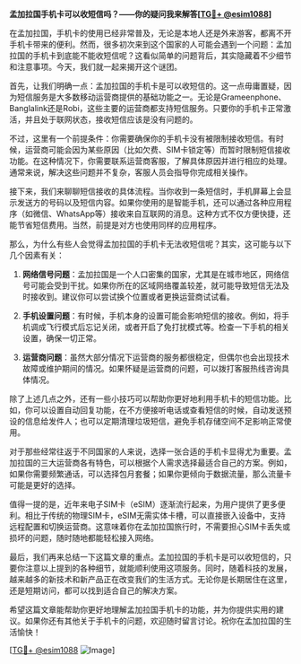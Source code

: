 **孟加拉国手机卡可以收短信吗？——你的疑问我来解答[[TG💪+ @esim1088](https://t.me/s/esim1088)]**

在孟加拉国，手机卡的使用已经非常普及，无论是本地人还是外来游客，都离不开手机卡带来的便利。然而，很多初次来到这个国家的人可能会遇到一个问题：孟加拉国的手机卡到底能不能收短信呢？这看似简单的问题背后，其实隐藏着不少细节和注意事项。今天，我们就一起来揭开这个谜团。

首先，让我们明确一点：孟加拉国的手机卡是可以收短信的。这一点毋庸置疑，因为短信服务是大多数移动运营商提供的基础功能之一。无论是Grameenphone、Banglalink还是Robi，这些主要的运营商都支持短信服务。只要你的手机卡正常激活，并且处于联网状态，接收短信应该是没有问题的。

不过，这里有一个前提条件：你需要确保你的手机卡没有被限制接收短信。有时候，运营商可能会因为某些原因（比如欠费、SIM卡锁定等）而暂时限制短信接收功能。在这种情况下，你需要联系运营商客服，了解具体原因并进行相应的处理。通常来说，解决这些问题并不复杂，客服人员会指导你完成相关操作。

接下来，我们来聊聊短信接收的具体流程。当你收到一条短信时，手机屏幕上会显示发送方的号码以及短信内容。如果你使用的是智能手机，还可以通过各种应用程序（如微信、WhatsApp等）接收来自互联网的消息。这种方式不仅方便快捷，还能节省短信费用。当然，前提是对方也使用同样的应用程序。

那么，为什么有些人会觉得孟加拉国的手机卡无法收短信呢？其实，这可能与以下几个因素有关：

1. **网络信号问题**：孟加拉国是一个人口密集的国家，尤其是在城市地区，网络信号可能会受到干扰。如果你所在的区域网络覆盖较差，就可能导致短信无法及时接收到。建议你可以尝试换个位置或者更换运营商试试看。

2. **手机设置问题**：有时候，手机本身的设置可能会影响短信的接收。例如，将手机调成飞行模式后忘记关闭，或者开启了免打扰模式等。检查一下手机的相关设置，确保一切正常。

3. **运营商问题**：虽然大部分情况下运营商的服务都很稳定，但偶尔也会出现技术故障或维护期间的情况。如果怀疑是运营商的问题，可以拨打客服热线咨询具体情况。

除了上述几点之外，还有一些小技巧可以帮助你更好地利用手机卡的短信功能。比如，你可以设置自动回复功能，在不方便接听电话或查看短信的时候，自动发送预设的信息给发件人；也可以定期清理垃圾短信，避免手机存储空间不足影响正常使用。

对于那些经常往返于不同国家的人来说，选择一张合适的手机卡显得尤为重要。孟加拉国的三大运营商各有特色，可以根据个人需求选择最适合自己的方案。例如，如果你需要频繁通话，可以选择包月套餐；如果你更倾向于数据流量，那么流量卡可能是更好的选择。

值得一提的是，近年来电子SIM卡（eSIM）逐渐流行起来，为用户提供了更多便利。相比于传统的物理SIM卡，eSIM无需实体卡槽，可以直接嵌入设备中，支持远程配置和切换运营商。这意味着你在孟加拉国旅行时，不需要担心SIM卡丢失或损坏的问题，随时随地都能轻松接入网络。

最后，我们再来总结一下这篇文章的重点。孟加拉国的手机卡是可以收短信的，只要你注意以上提到的各种细节，就能顺利使用这项服务。同时，随着科技的发展，越来越多的新技术和新产品正在改变我们的生活方式。无论你是长期居住在这里，还是短期访问，都可以找到适合自己的解决方案。

希望这篇文章能帮助你更好地理解孟加拉国手机卡的功能，并为你提供实用的建议。如果你还有其他关于手机卡的问题，欢迎随时留言讨论。祝你在孟加拉国的生活愉快！

[[TG💪+ @esim1088](https://t.me/s/esim1088) ![Image](https://i.postimg.cc/4NQfJmqS/Snipaste-2025-05-13-00-14-12.png)]
